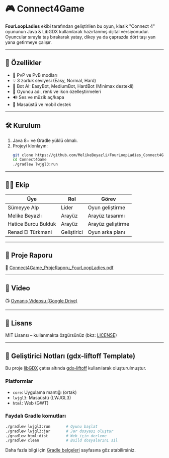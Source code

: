 # 🎮 Connect4Game

**FourLoopLadies** ekibi tarafından geliştirilen bu oyun, klasik "Connect 4" oyununun Java & LibGDX kullanılarak hazırlanmış dijital versiyonudur. Oyuncular sırayla taş bırakarak yatay, dikey ya da çaprazda dört taşı yan yana getirmeye çalışır.

---

## 🚀 Özellikler

- 👥 PvP ve PvB modları
- 💡 3 zorluk seviyesi (Easy, Normal, Hard)
- 🧠 Bot AI: EasyBot, MediumBot, HardBot (Minimax destekli)
- 🎨 Oyuncu adı, renk ve ikon özelleştirmeleri
- 🔊 Ses ve müzik aç/kapa
- 📱 Masaüstü ve mobil destek

---

## 🛠️ Kurulum

1. Java 8+ ve Gradle yüklü olmalı.
2. Projeyi klonlayın:
   ```bash
   git clone https://github.com/MelikeBeyazli/FourLoopLadies_Connect4Game.git
   cd Connect4Game
   ./gradlew lwjgl3:run
   ```

---

## 👩‍💻 Ekip

| Üye                     | Rol                        | Görev                 |
|-------------------------|----------------------------|-----------------------|
| Sümeyye Alp             | Lider                      | Oyun geliştirme       |
| Melike Beyazlı          | Arayüz                     | Arayüz tasarımı       |
| Hatice Burcu Bulduk     | Arayüz                     | Arayüz geliştirme     |
| Renad El Türkmani       | Geliştirici                | Oyun arka planı       |

---

## 📄 Proje Raporu

📎 [Connect4Game_ProjeRaporu_FourLoopLadies.pdf](./Connect4Game_ProjeRaporu_FourLoopLadies.pdf)

---

## 🎥 Video

📺 [Oynanış Videosu (Google Drive)](https://drive.google.com/file/d/12iyVwTXtVRbh0sjO9gbaRTmQknC71RA2/view?usp=sharing)

---

## 📜 Lisans

MIT Lisansı – kullanmakta özgürsünüz (bkz: [LICENSE](./LICENSE))

---

## 🔧 Geliştirici Notları (gdx-liftoff Template)

Bu proje [libGDX](https://libgdx.com/) çatısı altında [gdx-liftoff](https://github.com/libgdx/gdx-liftoff) kullanılarak oluşturulmuştur.

### Platformlar

- `core`: Uygulama mantığı (ortak)
- `lwjgl3`: Masaüstü (LWJGL3)
- `html`: Web (GWT)

### Faydalı Gradle komutları

```bash
./gradlew lwjgl3:run       # Oyunu başlat
./gradlew lwjgl3:jar       # Jar dosyası oluştur
./gradlew html:dist        # Web için derleme
./gradlew clean            # Build dosyalarını sil
```

Daha fazla bilgi için [Gradle belgeleri](https://docs.gradle.org/) sayfasına göz atabilirsiniz.
